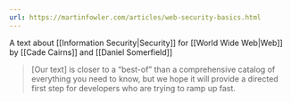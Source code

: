 ```yaml
---
url: https://martinfowler.com/articles/web-security-basics.html 
---
```


A text about [[Information Security|Security]] for [[World Wide Web|Web]] by [[Cade Cairns]] and [[Daniel Somerfield]]

> [Our text] is closer to a “best-of” than a comprehensive catalog of everything you need to know, but we hope it will provide a directed first step for developers who are trying to ramp up fast.